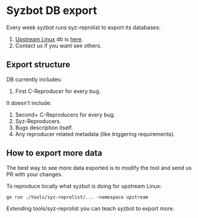 # Syzbot DB export
Every week syzbot runs syz-reprolist to export its databases:
1. [Upstream Linux](https://syzkaller.appspot.com/upstream)
db is [here](https://storage.googleapis.com/artifacts.syzkaller.appspot.com/shared-files/repro-export/upstream.tar.gz).
2. Contact us if you want see others.

## Export structure
DB currently includes:
1. First C-Reproducer for every bug.

It doesn't include:
1. Second+ C-Reproducers for every bug.
2. Syz-Reproducers.
3. Bugs description itself.
4. Any reproducer related metadata (like triggering requirements).

## How to export more data

The best way to see more data exported is to modify the tool and send us PR with your changes.

To reproduce locally what syzbot is doing for upstream Linux:
```golang
go run ./tools/syz-reprolist/... -namespace upstream
```
Extending tools/syz-reprolist you can teach syzbot to export more.
